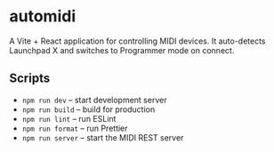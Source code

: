 # automidi

A Vite + React application for controlling MIDI devices. It auto-detects Launchpad X and switches to Programmer mode on connect.

## Scripts

- `npm run dev` – start development server
- `npm run build` – build for production
- `npm run lint` – run ESLint
- `npm run format` – run Prettier
- `npm run server` – start the MIDI REST server
